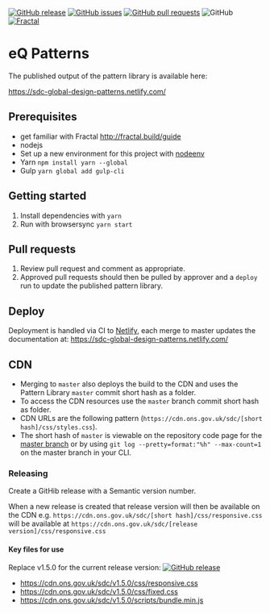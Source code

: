 [![GitHub release](https://img.shields.io/github/release/ONSdigital/sdc-global-design-patterns.svg)](https://github.com/ONSdigital/sdc-global-design-patterns/releases) [![GitHub issues](https://img.shields.io/github/issues/ONSdigital/sdc-global-design-patterns.svg)](https://github.com/ONSdigital/sdc-global-design-patterns/issues) 
[![GitHub pull requests](https://img.shields.io/github/issues-pr-raw/ONSdigital/sdc-global-design-patterns.svg)](https://github.com/ONSdigital/sdc-global-design-patterns/pulls)
 ![GitHub](https://img.shields.io/github/license/mashape/apistatus.svg) [![Fractal](https://img.shields.io/badge/fractal-v1.7.1-%23C03982.svg)](https://github.com/frctl/fractal)


# eQ Patterns

The published output of the pattern library is available here:

https://sdc-global-design-patterns.netlify.com/

## Prerequisites

- get familiar with Fractal http://fractal.build/guide
- nodejs
- Set up a new environment for this project with [nodeenv](https://github.com/ekalinin/nodeenv)
- Yarn `npm install yarn --global`
- Gulp `yarn global add gulp-cli`

## Getting started

1. Install dependencies with `yarn`
2. Run with browsersync `yarn start`

## Pull requests

1. Review pull request and comment as appropriate.
2. Approved pull requests should then be pulled by approver and a `deploy` run to update the published pattern library.

## Deploy

Deployment is handled via CI to [Netlify](https://www.netlify.com), each merge to master updates the documentation at: https://sdc-global-design-patterns.netlify.com/

## CDN

- Merging to `master` also deploys the build to the CDN and uses the Pattern Library `master` commit short hash as a folder.
- To access the CDN resources use the `master` branch commit short hash as folder.
- CDN URLs are the following pattern (`https://cdn.ons.gov.uk/sdc/[short hash]/css/styles.css`).
- The short hash of `master` is viewable on the repository code page for the [master branch](https://github.com/ONSdigital/sdc-global-design-patterns/tree/master) or by using `git log --pretty=format:"%h" --max-count=1` on the master branch in your CLI.

### Releasing

Create a GitHib release with a Semantic version number.

When a new release is created that release version will then be available on the CDN
e.g. `https://cdn.ons.gov.uk/sdc/[short hash]/css/responsive.css` will be available at `https://cdn.ons.gov.uk/sdc/[release version]/css/responsive.css`

#### Key files for use
Replace v1.5.0 for the current release version: [![GitHub release](https://img.shields.io/github/release/ONSdigital/sdc-global-design-patterns.svg)](https://github.com/ONSdigital/sdc-global-design-patterns/releases)

- https://cdn.ons.gov.uk/sdc/v1.5.0/css/responsive.css
- https://cdn.ons.gov.uk/sdc/v1.5.0/css/fixed.css
- https://cdn.ons.gov.uk/sdc/v1.5.0/scripts/bundle.min.js
